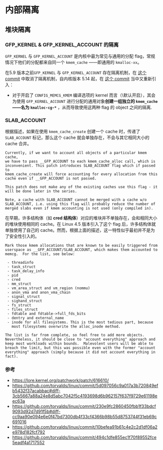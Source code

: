 # 内部隔离

## 堆块隔离

### GFP\_KERNEL & GFP\_KERNEL\_ACCOUNT 的隔离

`GFP_KERNEL` 与 `GFP_KERNEL_ACCOUNT`  是内核中最为常见与通用的分配 flag，常规情况下他们的分配都来自同一个 `kmem_cache` ——即通用的 `kmalloc-xx`。

在5.9 版本之前`GFP_KERNEL` 与 `GFP_KERNEL_ACCOUNT` 存在隔离机制，在 [这个 commit](https://github.com/torvalds/linux/commit/10befea91b61c4e2c2d1df06a2e978d182fcf792) 中取消了隔离机制，自内核版本 5.14 起，在 [这个 commit](https://github.com/torvalds/linux/commit/494c1dfe855ec1f70f89552fce5eadf4a1717552) 当中又重新引入：

- 对于开启了 `CONFIG_MEMCG_KMEM` 编译选项的 kernel 而言（\默认开启），其会为使用 `GFP_KERNEL_ACCOUNT` 进行分配的通用对象**创建一组独立的 `kmem_cache` ——名为 `kmalloc-cg-*`** ，从而导致使用这两种 flag 的 object 之间的隔离.

### SLAB_ACCOUNT

根据描述，如果在使用 `kmem_cache_create` 创建一个 cache 时，传递了 `SLAB_ACCOUNT` 标记，那么这个 cache 就会单独存在，不会与其它相同大小的 cache 合并。

```
Currently, if we want to account all objects of a particular kmem cache,
we have to pass __GFP_ACCOUNT to each kmem_cache_alloc call, which is
inconvenient. This patch introduces SLAB_ACCOUNT flag which if passed to
kmem_cache_create will force accounting for every allocation from this
cache even if __GFP_ACCOUNT is not passed.

This patch does not make any of the existing caches use this flag - it
will be done later in the series.

Note, a cache with SLAB_ACCOUNT cannot be merged with a cache w/o
SLAB_ACCOUNT, i.e. using this flag will probably reduce the number of
merged slabs even if kmem accounting is not used (only compiled in).
```

在早期，许多结构体（如 **cred 结构体**）对应的堆块并不单独存在，会和相同大小的堆块使用相同的 cache。在 Linux 4.5 版本引入了这个 flag 后，许多结构体就单独使用了自己的 cache。然而，根据上面的描述，这一特性似乎最初并不是为了安全性引入的。

```
Mark those kmem allocations that are known to be easily triggered from
userspace as __GFP_ACCOUNT/SLAB_ACCOUNT, which makes them accounted to
memcg.  For the list, see below:

 - threadinfo
 - task_struct
 - task_delay_info
 - pid
 - cred
 - mm_struct
 - vm_area_struct and vm_region (nommu)
 - anon_vma and anon_vma_chain
 - signal_struct
 - sighand_struct
 - fs_struct
 - files_struct
 - fdtable and fdtable->full_fds_bits
 - dentry and external_name
 - inode for all filesystems. This is the most tedious part, because
   most filesystems overwrite the alloc_inode method.

The list is far from complete, so feel free to add more objects.
Nevertheless, it should be close to "account everything" approach and
keep most workloads within bounds.  Malevolent users will be able to
breach the limit, but this was possible even with the former "account
everything" approach (simply because it did not account everything in
fact).
```

### 参考

- https://lore.kernel.org/patchwork/patch/616610/
- https://github.com/torvalds/linux/commit/5d097056c9a017a3b720849efb5432f37acabbac#diff-3cb5667a88a24e8d5abc7042f5c4193698d6b962157f637f9729e61198eec63a
- https://github.com/torvalds/linux/commit/230e9fc2860450fbb1f33bdcf9093d92d7d91f5b#diff-cc9aa90e094e6e0f47bd7300db4f33cf4366b98b55d8753744f31eb69c691016
- https://github.com/torvalds/linux/commit/10befea91b61c4e2c2d1df06a2e978d182fcf792
- https://github.com/torvalds/linux/commit/494c1dfe855ec1f70f89552fce5eadf4a1717552

